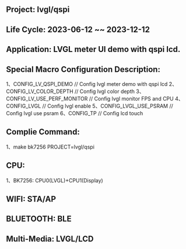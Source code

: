 ## Project: lvgl/qspi

## Life Cycle: 2023-06-12 ~~ 2023-12-12

## Application: LVGL meter UI demo with qspi lcd.

## Special Macro Configuration Description:
1、CONFIG_LV_QSPI_DEMO            // Config lvgl meter demo with qspi lcd
2、CONFIG_LV_COLOR_DEPTH          // Config lvgl color depth
3、CONFIG_LV_USE_PERF_MONITOR     // Config lvgl monitor FPS and CPU
4、CONFIG_LVGL                    // Config lvgl enable
5、CONFIG_LVGL_USE_PSRAM          // Config lvgl use psram
6、CONFIG_TP                      // Config lcd touch

## Complie Command:
1、make bk7256 PROJECT=lvgl/qspi

## CPU:
1、BK7256: CPU0(LVGL)+CPU1(Display)

## WIFI: STA/AP

## BLUETOOTH: BLE

## Multi-Media: LVGL/LCD

